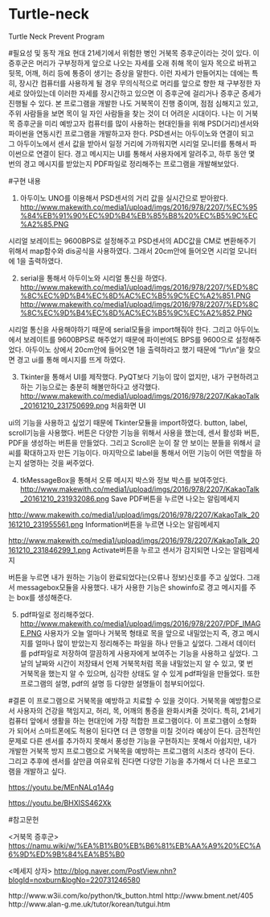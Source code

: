 # Turtle-neck
Turtle Neck Prevent Program

#필요성 및 동작 개요
현대 21세기에서 위험한 병인 거북목 증후군이라는 것이 있다.
이 증후군은 머리가 구부정하게 앞으로 나오는 자세를 오래 취해 목이 일자 목으로 바뀌고 뒷목, 어깨, 허리 등에 통증이 생기는 증상을 말한다.
이런 자세가 만들어지는 데에는 특히, 장시간 컴퓨터를 사용하게 될 경우 무의식적으로 머리를 앞으로 향한 채 구부정한 자세로 앉아있는데 이러한 자세를 장시간하고 있으면 이 증후군에 걸리거나 증후군 증세가 진행될 수 있다.
본 프로그램을 개발한 나도 거북목이 진행 중이며, 점점 심해지고 있고, 주위 사람들을 보면 목이 일 자인 사람들을 찾는 것이 더 어려운 시대이다.
나는 이 거북목 증후군을 미리 예방고자 컴퓨터를 많이 사용하는 현대인들을 위해 PSD(거리)센서와 파이썬을 연동시킨 프로그램을 개발하고자 한다.
PSD센서는 아두이노와 연결이 되고 그 아두이노에서 센서 값을 받아서 일정 거리에 가까워지면 시리얼 모니터를 통해서 파이썬으로 연결이 된다.
경고 메시지는 UI를 통해서 사용자에게 알려주고, 하루 동안 몇 번의 경고 메시지를 받았는지 PDF파일로 정리해주는 프로그램을 개발해보았다.


#구현 내용
1) 아두이노 UNO를 이용해서 PSD센서의 거리 값을 실시간으로 받아왔다.
http://www.makewith.co/media1/upload/imgs/2016/978/2207/%EC%95%84%EB%91%90%EC%9D%B4%EB%85%B8%20%EC%B5%9C%EC%A2%85.PNG

시리얼 보레이트는 9600BPS로 설정해주고 PSD센서의 ADC값을 CM로 변환해주기 위해서 map함수와 dis공식을 사용하였다.
그래서 20cm안에 들어오면 시리얼 모니터에 1을 출력하였다.

2) serial을 통해서 아두이노와 시리얼 통신을 하였다.
http://www.makewith.co/media1/upload/imgs/2016/978/2207/%ED%8C%8C%EC%9D%B4%EC%8D%AC%EC%B5%9C%EC%A2%851.PNG
http://www.makewith.co/media1/upload/imgs/2016/978/2207/%ED%8C%8C%EC%9D%B4%EC%8D%AC%EC%B5%9C%EC%A2%852.PNG

시리얼 통신을 사용해야하기 때문에 serial모듈을 import해줘야 한다.
그리고 아두이노에서 보레이트를 9600BPS로 해주었기 때문에 파이썬에도 BPS를 9600으로 설정해주었다.
아두이노 상에서 20cm안에 들어오면 1을 출력하라고 했기 때문에 “1\r\n”을 찾으면 경고 ui를 통해 메시지를 뜨게 하였다.

3) Tkinter을 통해서 UI를 제작했다. PyQT보다 기능이 많이 없지만, 내가 구현하려고 하는 기능으로는 충분히 해볼만하다고 생각했다.
http://www.makewith.co/media1/upload/imgs/2016/978/2207/KakaoTalk_20161210_231750699.png
처음화면 UI

ui의 기능을 사용하고 싶었기 때문에 Tkinter모듈을 import하였다.
button, label, scroll기능을 사용했다. 버튼은 다양한 기능을 위해서 사용을 했는데, 센서 활성화 버튼, PDF을 생성하는 버튼을 만들었다.
그리고 Scroll은 눈이 잘 안 보이는 분들을 위해서 글씨를 확대하고자 만든 기능이다.
마지막으로 label을 통해서 어떤 기능이 어떤 역할을 하는지 설명하는 것을 써주었다.

4) tkMessageBox을 통해서 오류 메시지 박스와 정보 박스를 보여주었다.
http://www.makewith.co/media1/upload/imgs/2016/978/2207/KakaoTalk_20161210_231932086.png
Save PDF버튼을 누르면 나오는 알림메세지

http://www.makewith.co/media1/upload/imgs/2016/978/2207/KakaoTalk_20161210_231955561.png
Information버튼을 누르면 나오는 알림메세지

http://www.makewith.co/media1/upload/imgs/2016/978/2207/KakaoTalk_20161210_231846299_1.png
Activate버튼을 누르고 센서가 감지되면 나오는 알림메세지

버튼을 누르면 내가 원하는 기능이 완료되었다는(오류나 정보)신호를 주고 싶었다.
그래서 messagebox모듈을 사용했다. 내가 사용한 기능은 showinfo로 경고 메시지를 주는 box를 생성해준다.

5) pdf파일로 정리해주었다.
http://www.makewith.co/media1/upload/imgs/2016/978/2207/PDF_IMAGE.PNG
사용자가 오늘 얼마나 거북목 형태로 목을 앞으로 내밀었는지 즉, 경고 메시지를 얼마나 많이 받았는지 정리해주는 파일을 하나 만들고 싶었다.
그래서 데이터를 pdf파일로 저장하여 깔끔하게 사용자에게 보여주는 기능을 사용하고 싶었다.
그 날의 날짜와 시간이 저장돼서 언제 거북목처럼 목을 내밀었는지 알 수 있고, 몇 번 거북목을 했는지 알 수 있으며, 심각한 상태도 알 수 있게 pdf파일을 만들었다.
또한 프로그램의 설명, pdf의 설명 등 다양한 설명들이 첨부되어있다.

#결론
이 프로그램으로 거북목을 예방하고 치료할 수 있을 것이다. 거북목을 예방함으로서 사용자의 건강을 책임지고, 허리, 목, 어깨의 통증을 완화시켜줄 것이다. 특히, 21세기 컴퓨터 앞에서 생활을 하는 현대인에 가장 적합한 프로그램이다.
이 프로그램이 소형화가 되어서 스마트폰에도 적용이 된다면 더 큰 영향을 미칠 것이라 예상이 든다.
금전적인 문제로 다른 센서를 추가하지 못해서 풍성한 기능을 구현하지는 못해서 아쉽지만, 내가 개발한 거북목 방지 프로그램으로 거북목을 예방하는 프로그램의 시초라 생각이 든다.
그리고 추후에 센서를 살만큼 여유로워 진다면 다양한 기능을 추가해서 더 나은 프로그램을 개발하고 싶다.

https://youtu.be/MEnNALq1A4g

https://youtu.be/BHXISS462Xk

#참고문헌

<거북목 증후군>
https://namu.wiki/w/%EA%B1%B0%EB%B6%81%EB%AA%A9%20%EC%A6%9D%ED%9B%84%EA%B5%B0

<메세지 상자>
http://blog.naver.com/PostView.nhn?blogId=noxburn&logNo=220731246580

<Tkinter>
http://www.w3ii.com/ko/python/tk_button.html
http://www.bment.net/405
http://www.alan-g.me.uk/tutor/korean/tutgui.htm


